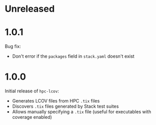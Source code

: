 # Unreleased

# 1.0.1

Bug fix:

* Don't error if the `packages` field in `stack.yaml` doesn't exist

# 1.0.0

Initial release of `hpc-lcov`:

* Generates LCOV files from HPC `.tix` files
* Discovers `.tix` files generated by Stack test suites
* Allows manually specifying a `.tix` file (useful for executables with coverage enabled)

